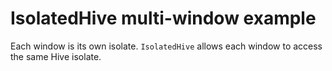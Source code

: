 # IsolatedHive multi-window example

Each window is its own isolate. `IsolatedHive` allows each window to access the same Hive isolate.
